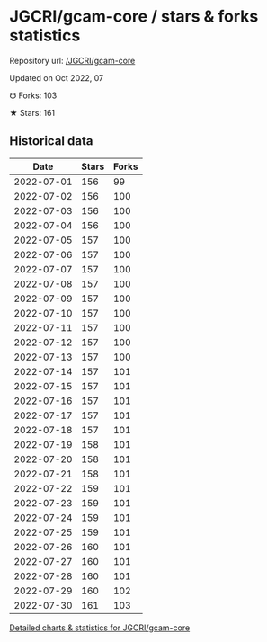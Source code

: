 # JGCRI/gcam-core / stars & forks statistics

Repository url: [/JGCRI/gcam-core](https://github.com/JGCRI/gcam-core)

Updated on Oct 2022, 07

☋ Forks: 103

★ Stars: 161

## Historical data
| Date | Stars | Forks |
|------|-------|-------|
| 2022-07-01 | 156 | 99 | 
| 2022-07-02 | 156 | 100 | 
| 2022-07-03 | 156 | 100 | 
| 2022-07-04 | 156 | 100 | 
| 2022-07-05 | 157 | 100 | 
| 2022-07-06 | 157 | 100 | 
| 2022-07-07 | 157 | 100 | 
| 2022-07-08 | 157 | 100 | 
| 2022-07-09 | 157 | 100 | 
| 2022-07-10 | 157 | 100 | 
| 2022-07-11 | 157 | 100 | 
| 2022-07-12 | 157 | 100 | 
| 2022-07-13 | 157 | 100 | 
| 2022-07-14 | 157 | 101 | 
| 2022-07-15 | 157 | 101 | 
| 2022-07-16 | 157 | 101 | 
| 2022-07-17 | 157 | 101 | 
| 2022-07-18 | 157 | 101 | 
| 2022-07-19 | 158 | 101 | 
| 2022-07-20 | 158 | 101 | 
| 2022-07-21 | 158 | 101 | 
| 2022-07-22 | 159 | 101 | 
| 2022-07-23 | 159 | 101 | 
| 2022-07-24 | 159 | 101 | 
| 2022-07-25 | 159 | 101 | 
| 2022-07-26 | 160 | 101 | 
| 2022-07-27 | 160 | 101 | 
| 2022-07-28 | 160 | 101 | 
| 2022-07-29 | 160 | 102 | 
| 2022-07-30 | 161 | 103 | 


[Detailed charts & statistics for JGCRI/gcam-core](https://reviewgithub.com/rep/JGCRI/gcam-core)
